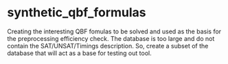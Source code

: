 # synthetic_qbf_formulas

Creating the interesting QBF fomulas to be solved and used as the basis for the preprocessing efficiency check. The database is too large and do not contain the SAT/UNSAT/Timings description. So, create a subset of the database that will act as a base for testing out tool.
